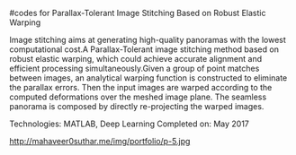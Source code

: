 #codes for Parallax-Tolerant Image Stitching Based on Robust Elastic Warping



Image stitching aims at generating high-quality panoramas with the lowest computational cost.A Parallax-Tolerant image stitching method based on robust elastic warping, which could achieve accurate alignment and efficient processing simultaneously.Given a group of point matches between images, an analytical warping function is constructed to eliminate the parallax errors. Then the input images are warped according to the computed deformations over the meshed image plane. The seamless panorama is composed by directly re-projecting the warped images.

Technologies: MATLAB, Deep Learning
Completed on: May 2017

http://mahaveer0suthar.me/img/portfolio/p-5.jpg
